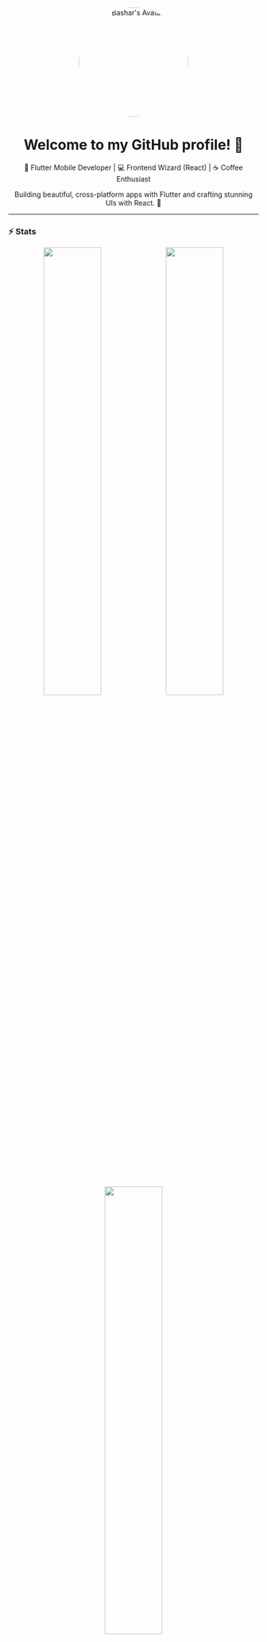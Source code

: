 <div align="center">
  <div style="display: flex; align-items: center; justify-content: center; gap: 20px;">
    <img src="https://i.pinimg.com/736x/0e/fd/59/0efd5967f398e8f29886712a4c09ac72.jpg" width="220" alt="Bashar's Avatar" style="border-radius: 50%;" />
  </div>
  <h1>Welcome to my GitHub profile! 👋</h1>
  <p>🚀 Flutter Mobile Developer | 💻 Frontend Wizard (React) | ☕ Coffee Enthusiast</p>
  <p>Building beautiful, cross-platform apps with Flutter and crafting stunning UIs with React. 💙</p>
</div>

---

### ⚡ Stats 

<p align="center">
  <img src="https://github-readme-stats.vercel.app/api?username=dir_Savage&show_icons=true&theme=tokyonight" width="48%">
  <img src="https://github-readme-streak-stats.herokuapp.com/?user=dir-Savage&theme=tokyonight" width="48%">
</p>


<p align="center">
  <img src="https://github-readme-stats.vercel.app/api/top-langs?username=dir-Savage&layout=compact&theme=tokyonight" width="48%">
</p>


<div align="center">
  <div style="display: flex; align-items: center; justify-content: center; gap: 20px;">
<img width="210" height="210" align="center" src="https://i.pinimg.com/736x/38/60/05/3860051bef30924d94c9a0f3ec1ffe35.jpg" alt="Andrew Tate GIF" />  </div>
</div>


---

<div align="center">
  <h2>💻 My Tech Stack</h2>
  <p>
    <img src="https://img.shields.io/badge/Dart-0175C2?style=for-the-badge&logo=dart&logoColor=white" />
    <img src="https://img.shields.io/badge/Flutter-02569B?style=for-the-badge&logo=flutter&logoColor=white" />
    <img src="https://img.shields.io/badge/React-61DAFB?style=for-the-badge&logo=react&logoColor=black" />
    <img src="https://img.shields.io/badge/JavaScript-F7DF1E?style=for-the-badge&logo=javascript&logoColor=black" />
    <img src="https://img.shields.io/badge/Firebase-FFCA28?style=for-the-badge&logo=firebase&logoColor=black" />
  </p>
</div>

---


<div align="center">
  <h2>📫 Let's Connect!</h2>
  <p>
    <a href="https://discord.gg/4VcDy799">
      <img src="https://img.shields.io/badge/Discord-7289DA?style=for-the-badge&logo=discord&logoColor=white" />
    </a>
    &nbsp;&nbsp;
    <a href="https://mostaql.com/u/basharr_1/portfolio">
      <img src="https://img.shields.io/badge/Mostaql-00B4FF?style=for-the-badge&logo=freelancer&logoColor=white" alt="Mostaql Portfolio" />
    </a>
  </p>
</div>

<div align="center">
  <p>
    <img src="https://readme-typing-svg.herokuapp.com?font=Fira+Code&size=20&duration=4000&pause=1000&color=00FF00&background=000000&center=true&vCenter=true&width=435&lines=Code+%3E+Sleep;Design+%3E+Debug;Repeat+%3E+Win" alt="Typing SVG" />
  </p>
</div>

<div align="center">
  <p>You're visitor number:</p>
  <img src="https://profile-counter.glitch.me/Bashar/count.svg" alt="Visitor Count" />
</div>

